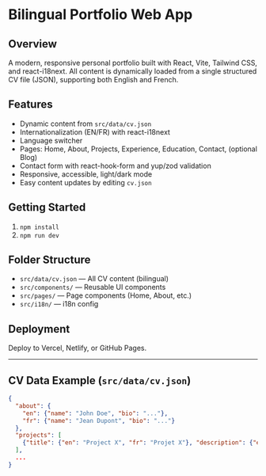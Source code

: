 # Bilingual Portfolio Web App

## Overview

A modern, responsive personal portfolio built with React, Vite, Tailwind CSS, and react-i18next. All content is dynamically loaded from a single structured CV file (JSON), supporting both English and French.

## Features

- Dynamic content from `src/data/cv.json`
- Internationalization (EN/FR) with react-i18next
- Language switcher
- Pages: Home, About, Projects, Experience, Education, Contact, (optional Blog)
- Contact form with react-hook-form and yup/zod validation
- Responsive, accessible, light/dark mode
- Easy content updates by editing `cv.json`

## Getting Started

1. `npm install`
2. `npm run dev`

## Folder Structure

- `src/data/cv.json` — All CV content (bilingual)
- `src/components/` — Reusable UI components
- `src/pages/` — Page components (Home, About, etc.)
- `src/i18n/` — i18n config

## Deployment

Deploy to Vercel, Netlify, or GitHub Pages.

---

## CV Data Example (`src/data/cv.json`)

```json
{
  "about": {
    "en": {"name": "John Doe", "bio": "..."},
    "fr": {"name": "Jean Dupont", "bio": "..."}
  },
  "projects": [
    {"title": {"en": "Project X", "fr": "Projet X"}, "description": {"en": "...", "fr": "..."}, ...}
  ],
  ...
}
```
